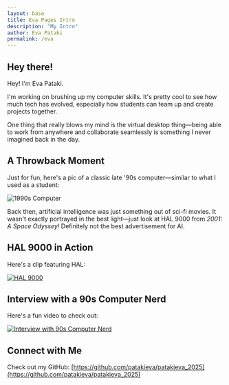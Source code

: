 ```yaml
---
layout: base
title: Eva Pages Intro
description: "My Intro"
author: Eva Pataki
permalink: /eva
---  
```


## Hey there!

Hey! I'm Eva Pataki.

I'm working on brushing up my computer skills. It's pretty cool to see how much tech has evolved, especially how students can team up and create projects together. 

One thing that really blows my mind is the virtual desktop thing—being able to work from anywhere and collaborate seamlessly is something I never imagined back in the day.

## A Throwback Moment
Just for fun, here's a pic of a classic late '90s computer—similar to what I used as a student:

![1990s Computer](https://tse3.mm.bing.net/th?id=OIP.cyGf5uhbyMD3peZ4H9_RFgHaHa&pid=Api)

Back then, artificial intelligence was just something out of sci-fi movies. It wasn't exactly portrayed in the best light—just look at HAL 9000 from *2001: A Space Odyssey*! Definitely not the best advertisement for AI. 

## HAL 9000 in Action
Here's a clip featuring HAL:

[![HAL 9000](https://img.youtube.com/vi/Wy4EfdnMZ5g/0.jpg)](https://youtu.be/Wy4EfdnMZ5g?si=s1apDfdnxNLLa8RY)

## Interview with a 90s Computer Nerd
Here's a fun video to check out:

[![Interview with 90s Computer Nerd](https://img.youtube.com/vi/KQib7LUCdDI/0.jpg)](https://youtu.be/KQib7LUCdDI?si=l4rjojq39xATAV0h)

## Connect with Me
Check out my GitHub: [https://github.com/patakieva/patakieva_2025](https://github.com/patakieva/patakieva_2025)
